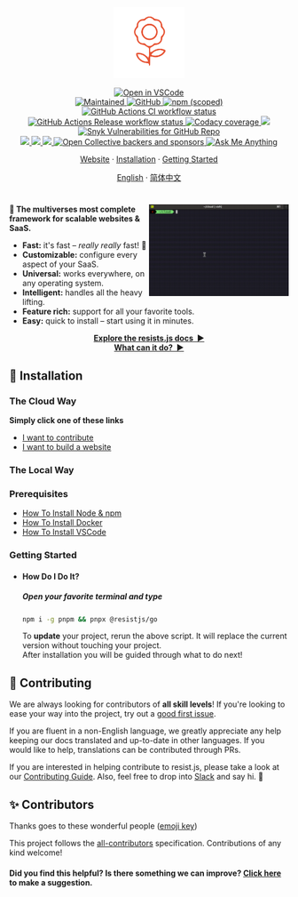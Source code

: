 <p align="center">
  <img
    width="128"
    src="https://raw.githubusercontent.com/resist-js/resist/master/resources/logo.png"
    alt="resist.js – The Kitchen Sink You've Been Waiting For"
  />
</p>

<p align="center">
  <a href="https://github1s.com/resist-js/resist" target="_blank">
    <img alt="Open in VSCode" src="https://open.vscode.dev/badges/open-in-vscode.svg"/>
  </a>
  <br/>
  <a href="https://github.com/resist-js/resist/graphs/commit-activity" target="_blank">
    <img alt="Maintained" src="https://img.shields.io/badge/Maintained%3F-yes-green.svg">
  </a>
  <a href="https://github.com/resist-js/resist/blob/master/LICENSE.md" target="_blank">
    <img alt="GitHub" src="https://img.shields.io/github/license/resist-js/resist?style=flat-square"/>
  </a>
  <a href="https://www.npmjs.com/package/@resistjs/go" target="_blank">
    <img alt="npm (scoped)" src="https://img.shields.io/npm/v/@resistjs/go?label=npm&style=flat-square"/>
  </a>
  <br/>
  <a href="https://github.com/resist-js/resist/actions" target="_blank">
    <img
      src="https://img.shields.io/github/workflow/status/resist-js/resist/CI/master?label=CI&style=flat-square"
      alt="GitHub Actions CI workflow status"/>
  </a>
  <a href="https://github.com/resist-js/resist/actions" target="_blank">
    <img
      src="https://img.shields.io/github/workflow/status/resist-js/resist/Release/master?label=Release&style=flat-square"
      alt="GitHub Actions Release workflow status"/>
  </a>
  <a href="https://www.codacy.com/gh/resist-js/resist/dashboard?utm_source=github.com&amp;utm_medium=referral&amp;utm_content=resist-js/resist&amp;utm_campaign=Badge_Grade" target="_blank">
    <img alt="Codacy coverage" src="https://img.shields.io/codacy/coverage/9d670d8cdbe243a5b722b5f9d644e406?style=flat-square"/>
  </a>
  <a href="https://www.codacy.com/gh/resist-js/resist/dashboard?utm_source=github.com&amp;utm_medium=referral&amp;utm_content=resist-js/resist&amp;utm_campaign=Badge_Grade" target="_blank">
    <img src="https://app.codacy.com/project/badge/Grade/9d670d8cdbe243a5b722b5f9d644e406"/>
  </a>
  <a href="https://github.com/resist-js/resist/security" target="_blank">
    <img alt="Snyk Vulnerabilities for GitHub Repo" src="https://img.shields.io/snyk/vulnerabilities/github/resist-js/resist?style=flat-square"/>
  </a>
  <br/>
  <a href="https://resistjs.dev/chat" target="_blank">
    <img src="https://img.shields.io/badge/slack-@resistjs-green.svg?logo=slack"/>
  </a>
  <a href="https://www.linkedin.com/company/resist-js" target="_blank">
    <img src="https://img.shields.io/badge/linkedin-resistjs-blue.svg?logo=linkedin"/>
  </a>
  <a href="https://twitter.com/resist_js" target="_blank">
    <img src="https://img.shields.io/badge/twitter-resistjs-blue.svg?logo=twitter"/>
  </a>
  <a href="https://opencollective.com/resistjs" target="_blank">
    <img alt="Open Collective backers and sponsors" src="https://img.shields.io/opencollective/all/resist-js?style=flat-square"/>
  </a>
  <a href="https://github.com/resist-js/ama" target="_blank">
    <img alt="Ask Me Anything" src="https://img.shields.io/badge/Ask%20me-anything-1abc9c.svg"/>
  </a>
</p>

<p align="center">
  <a href="https://resistjs.dev" target="_blank">Website</a>
  ·
  <a href="#🚀-installation">Installation</a>
  ·
  <a href="https://resistjs.dev/start" target="_blank">Getting Started</a>
</p>

<p align="center">
  <a href="https://github.com/resist-js/resist/blob/master/README.md"
    >English</a>
  ·
  <a
    href="https://github.com/resist-js/resist/blob/master/docs/zh-CN/README.md"
    >简体中文</a>
</p>

<h1></h1>

<img
  src="https://raw.githubusercontent.com/resist-js/resist/master/docs/en-US/demo.gif"
  alt="Getting Started with resist.js"
  width="50%"
  align="right"
/>

**🌻 The multiverses most complete framework for scalable websites & SaaS.**

- **Fast:** it's fast – _really really_ fast! 🚀
- **Customizable:** configure every aspect of your SaaS.
- **Universal:** works everywhere, on any operating system.
- **Intelligent:** handles all the heavy lifting.
- **Feature rich:** support for all your favorite tools.
- **Easy:** quick to install – start using it in minutes.

<p align="center">
<a href="https://resistjs.dev/docs" target="_blank"><strong>Explore the resists.js docs&nbsp;&nbsp;▶</strong></a>
<br/>
<a href="https://resistjs.dev/what" target="_blank"><strong>What can it do?&nbsp;&nbsp;▶</strong></a>
</p>

<a name="🚀-installation"></a>

## 🚀 Installation

### The Cloud Way

**Simply click one of these links**

- [I want to contribute](https://github1s.com/resist-js/resist)
- [I want to build a website](https://github1s.com/resist-js/resist)

### The Local Way

### Prerequisites

- [How To Install Node & npm](https://nodejs.org/en/download/current/)
- [How To Install Docker](https://docs.docker.com/get-docker/)
- [How To Install VSCode](https://vscodium.com/#install)

### Getting Started

- #### How Do I Do It?

  ##### Open your favorite terminal and type

  ```sh
  npm i -g pnpm && pnpx @resistjs/go
  ```

  To **update** your project, rerun the above script. It will replace the current version without touching your project.
  <br/>After installation you will be guided through what to do next!

## 🤝 Contributing

We are always looking for contributors of **all skill levels**! If you're looking to ease your way into the project, try out a [good first issue](https://github.com/resist-js/resist/labels/🌱%20good%20first%20issue).

If you are fluent in a non-English language, we greatly appreciate any help keeping our docs translated and up-to-date in other languages. If you would like to help, translations can be contributed through PRs.

If you are interested in helping contribute to resist.js, please take a look at our [Contributing Guide](https://github.com/resist-js/resist/blob/master/CONTRIBUTING.md). Also, feel free to drop into [Slack](https://resistjs.slack.com) and say hi. 👋

## ✨ Contributors

Thanks goes to these wonderful people ([emoji key](https://allcontributors.org/docs/en/emoji-key))

<!-- ALL-CONTRIBUTORS-LIST:START - Do not remove or modify this section -->
<!-- ALL-CONTRIBUTORS-LIST:END -->

This project follows the [all-contributors](https://github.com/all-contributors/all-contributors) specification. Contributions of any kind welcome!

#### Did you find this helpful? Is there something we can improve? [Click here](https://github.com/resist-js/resist/issues/new?assignees=&labels=&template=documentation.yml) to make a suggestion.
